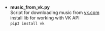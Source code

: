* **music_from_vk.py**  
Script for downloading music from [vk.com](https://vk.com/)  
install lib for working with VK API   
`pip3 install vk`  

